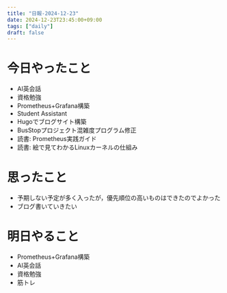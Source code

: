 ```yaml
---
title: "日報-2024-12-23"
date: 2024-12-23T23:45:00+09:00
tags: ["daily"]
draft: false
---
```


# 今日やったこと
- AI英会話
- 資格勉強
- Prometheus+Grafana構築
- Student Assistant
- Hugoでブログサイト構築
- BusStopプロジェクト混雑度プログラム修正
- 読書: Prometheus実践ガイド
- 読書: 絵で見てわかるLinuxカーネルの仕組み

# 思ったこと
- 予期しない予定が多く入ったが，優先順位の高いものはできたのでよかった
- ブログ書いていきたい

# 明日やること
- Prometheus+Grafana構築
- AI英会話
- 資格勉強
- 筋トレ